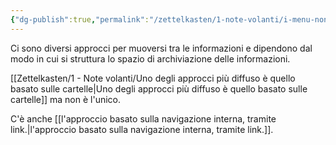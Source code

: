 ```yaml
---
{"dg-publish":true,"permalink":"/zettelkasten/1-note-volanti/i-menu-non-sono-necessari/","tags":["note_volanti"]}
---
```


Ci sono diversi approcci per muoversi tra le informazioni e dipendono dal modo in cui si struttura lo spazio di archiviazione delle informazioni.

[[Zettelkasten/1 - Note volanti/Uno degli approcci più diffuso è quello basato sulle cartelle\|Uno degli approcci più diffuso è quello basato sulle cartelle]] ma non è l'unico.

C'è anche [[l'approccio basato sulla navigazione interna, tramite link.\|l'approccio basato sulla navigazione interna, tramite link.]].


